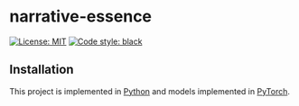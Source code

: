 # narrative-essence

[![License: MIT](https://img.shields.io/badge/License-MIT-yellow.svg)](https://opensource.org/licenses/MIT)
[![Code style: black](https://img.shields.io/badge/code%20style-black-000000.svg)](https://github.com/psf/black)


## Installation

This project is implemented in [Python](https://www.python.org/) and models implemented in [PyTorch](https://pytorch.org/).

